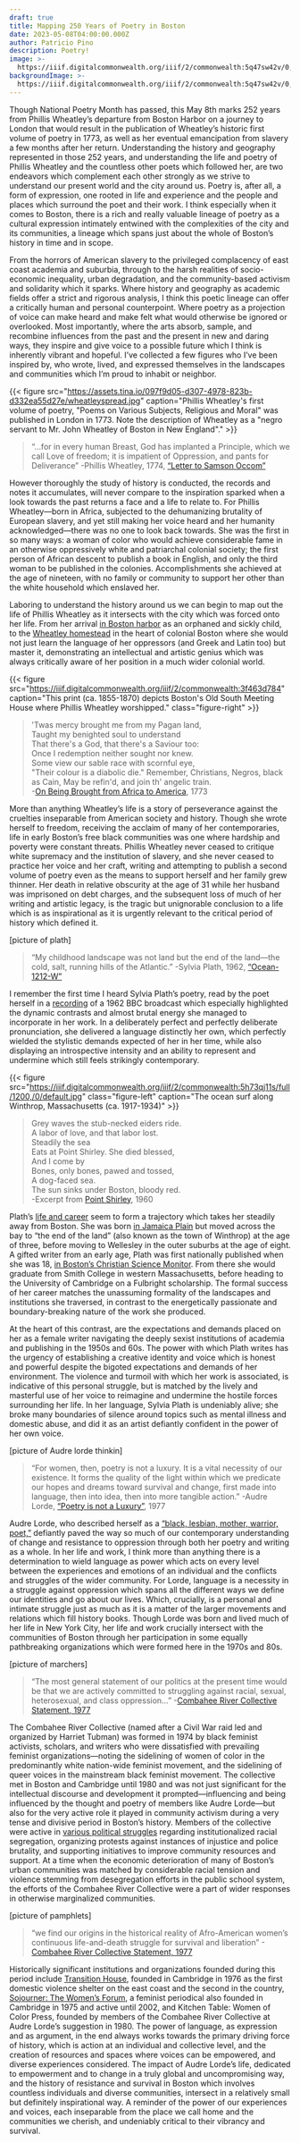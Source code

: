 ```yaml
---
draft: true
title: Mapping 250 Years of Poetry in Boston
date: 2023-05-08T04:00:00.000Z
author: Patricio Pino
description: Poetry!
image: >-
  https://iiif.digitalcommonwealth.org/iiif/2/commonwealth:5q47sw42v/0,0,0,0/1200,/0/default.jpg
backgroundImage: >-
  https://iiif.digitalcommonwealth.org/iiif/2/commonwealth:5q47sw42v/0,0,0,0/1200,/0/default.jpg
---
```


Though National Poetry Month has passed, this May 8th marks 252 years from Phillis Wheatley’s departure from Boston Harbor on a journey to London that would result in the publication of Wheatley’s historic first volume of poetry in 1773, as well as her eventual emancipation from slavery a few months after her return. Understanding the history and geography represented in those 252 years, and understanding the life and poetry of Phillis Wheatley and the countless other poets which followed her, are two endeavors which complement each other strongly as we strive to understand our present world and the city around us. Poetry is, after all, a form of expression, one rooted in life and experience and the people and places which surround the poet and their work. I think especially when it comes to Boston, there is a rich and really valuable lineage of poetry as a cultural expression intimately entwined with the complexities of the city and its communities, a lineage which spans just about the whole of Boston’s history in time and in scope.

From the horrors of American slavery to the privileged complacency of east coast academia and suburbia, through to the harsh realities of socio-economic inequality, urban degradation, and the community-based activism and solidarity which it sparks. Where history and geography as academic fields offer a strict and rigorous analysis, I think this poetic lineage can offer a critically human and personal counterpoint. Where poetry as a projection of voice can make heard and make felt what would otherwise be ignored or overlooked. Most importantly, where the arts absorb, sample, and recombine influences from the past and the present in new and daring ways, they inspire and give voice to a possible future which I think is inherently vibrant and hopeful. I’ve collected a few figures who I’ve been inspired by, who wrote, lived, and expressed themselves in the landscapes and communities which I’m proud to inhabit or neighbor.

{{< figure src="https://assets.tina.io/097f9d05-d307-4978-823b-d332ea55d27e/wheatleyspread.jpg" caption="Phillis Wheatley's first volume of poetry, &#x22;Poems on Various Subjects, Religious and Moral&#x22; was published in London in 1773. Note the description of Wheatley as a &#x22;negro servant to Mr. John Wheatley of Boston in New England&#x22;." >}}

> “…for in every human Breast, God has implanted a Principle, which we call Love of freedom; it is impatient of Oppression, and pants for Deliverance” -Phillis Wheatley, 1774, [“Letter to Samson Occom”](https://constitutioncenter.org/the-constitution/historic-document-library/detail/phillis-wheatley-peters-letter-to-reverend-samuel-occum-february-11-1774)

However thoroughly the study of history is conducted, the records and notes it accumulates, will never compare to the inspiration sparked when a look towards the past returns a face and a life to relate to. For Phillis Wheatley—born in Africa, subjected to the dehumanizing brutality of European slavery, and yet still making her voice heard and her humanity acknowledged—there was no one to look back towards. She was the first in so many ways: a woman of color who would achieve considerable fame in an otherwise oppressively white and patriarchal colonial society; the first person of African descent to publish a book in English, and only the third woman to be published in the colonies. Accomplishments she achieved at the age of nineteen, with no family or community to support her other than the white household which enslaved her.

Laboring to understand the history around us we can begin to map out the life of Phillis Wheatley as it intersects with the city which was forced onto her life. From her arrival [in Boston harbor](https://bwht.org/ladies-walk-tour/#stop-7) as an orphaned and sickly child, to the [Wheatley homestead](https://bwht.org/ladies-walk-tour/#stop-11) in the heart of colonial Boston where she would not just learn the language of her oppressors (and Greek and Latin too) but master it, demonstrating an intellectual and artistic genius which was always critically aware of her position in a much wider colonial world.

{{< figure src="https://iiif.digitalcommonwealth.org/iiif/2/commonwealth:3f463d784" caption="This print (ca. 1855-1870) depicts Boston's Old South Meeting House where Phillis Wheatley worshipped." class="figure-right" >}}

> 'Twas mercy brought me from my Pagan land,\
> Taught my benighted soul to understand\
> That there's a God, that there's a Saviour too:\
> Once I redemption neither sought nor knew.\
> Some view our sable race with scornful eye,\
> "Their colour is a diabolic die."
> Remember, Christians, Negros, black as Cain,
> May be refin'd, and join th' angelic train.\
> -[On Being Brought from Africa to America](https://poets.org/poem/being-brought-africa-america), 1773

More than anything Wheatley’s life is a story of perseverance against the cruelties inseparable from American society and history. Though she wrote herself to freedom, receiving the acclaim of many of her contemporaries, life in early Boston’s free black communities was one where hardship and poverty were constant threats. Phillis Wheatley never ceased to critique white supremacy and the institution of slavery, and she never ceased to practice her voice and her craft, writing and attempting to publish a second volume of poetry even as the means to support herself and her family grew thinner. Her death in relative obscurity at the age of 31 while her husband was imprisoned on debt charges, and the subsequent loss of much of her writing and artistic legacy, is the tragic but unignorable conclusion to a life which is as inspirational as it is urgently relevant to the critical period of history which defined it.

\[picture of plath]

> “My childhood landscape was not land but the end of the land—the cold, salt, running hills of the Atlantic.”	-Sylvia Plath, 1962, [“Ocean-1212-W”](https://www.bl.uk/collection-items/ocean-1212-w-by-sylvia-plath)

I remember the first time I heard Sylvia Plath’s poetry, read by the poet herself in a [recording](https://www.youtube.com/watch?v=paHmYyaY5XM) of a 1962 BBC broadcast which especially highlighted the dynamic contrasts and almost brutal energy she managed to incorporate in her work. In a deliberately perfect and perfectly deliberate pronunciation, she delivered a language distinctly her own, which perfectly wielded the stylistic demands expected of her in her time, while also displaying an introspective intensity and an ability to represent and undermine which still feels strikingly contemporary.

{{< figure src="https://iiif.digitalcommonwealth.org/iiif/2/commonwealth:5h73qj11s/full/1200,/0/default.jpg" class="figure-left" caption="The ocean surf along Winthrop, Massachusetts (ca. 1917-1934)" >}}

> Grey waves the stub-necked eiders ride.\
> A labor of love, and that labor lost.\
> Steadily the sea\
> Eats at Point Shirley. She died blessed,\
> And I come by\
> Bones, only bones, pawed and tossed,\
> A dog-faced sea.\
> The sun sinks under Boston, bloody red.\
> -Excerpt from [Point Shirley](https://allpoetry.com/Point-Shirley), 1960

Plath’s [life and career](https://www.poetryfoundation.org/poets/sylvia-plath) seem to form a trajectory which takes her steadily away from Boston. She was born [in Jamaica Plain](https://bwht.org/jamaica-plain-tour/#stop-10) but moved across the bay to “the end of the land” (also known as the town of Winthrop) at the age of three, before moving to Wellesley in the outer suburbs at the age of eight. A gifted writer from an early age, Plath was first nationally published when she was 18, [in Boston’s Christian Science Monitor](https://archive.org/details/per_christian-science-monitor_1952-08-27_44_232/page/n11/mode/2up?view=theater). From there she would graduate from Smith College in western Massachusetts, before heading to the University of Cambridge on a Fulbright scholarship. The formal success of her career matches the unassuming formality of the landscapes and institutions she traversed, in contrast to the energetically passionate and boundary-breaking nature of the work she produced.

At the heart of this contrast, are the expectations and demands placed on her as a female writer navigating the deeply sexist institutions of academia and publishing in the 1950s and 60s. The power with which Plath writes has the urgency of establishing a creative identity and voice which is honest and powerful despite the bigoted expectations and demands of her environment. The violence and turmoil with which her work is associated, is indicative of this personal struggle, but is matched by the lively and masterful use of her voice to reimagine and undermine the hostile forces surrounding her life. In her language, Sylvia Plath is undeniably alive; she broke many boundaries of silence around topics such as mental illness and domestic abuse, and did it as an artist defiantly confident in the power of her own voice.

\[picture of Audre lorde thinkin]

> “For women, then, poetry is not a luxury. It is a vital necessity of our existence. It forms the quality of the light within which we predicate our hopes and dreams toward survival and change, first made into language, then into idea, then into more tangible action.”	-Audre Lorde, [“Poetry is not a Luxury”](https://www.youtube.com/watch?v=T9isrbcrgBg), 1977

Audre Lorde, who described herself as a [“black, lesbian, mother, warrior, poet,”](https://www.poetryfoundation.org/poets/audre-lorde) defiantly paved the way so much of our contemporary understanding of change and resistance to oppression through both her poetry and writing as a whole. In her life and work, I think more than anything there is a determination to wield language as power which acts on every level between the experiences and emotions of an individual and the conflicts and struggles of the wider community. For Lorde, language is a necessity in a struggle against oppression which spans all the different ways we define our identities and go about our lives. Which, crucially, is a personal and intimate struggle just as much as it is a matter of the larger movements and relations which fill history books. Though Lorde was born and lived much of her life in New York City, her life and work crucially intersect with the communities of Boston through her participation in some equally pathbreaking organizations which were formed here in the 1970s and 80s.

\[picture of marchers]

> “The most general statement of our politics at the present time would be that we are actively committed to struggling against racial, sexual, heterosexual, and class oppression…” -[Combahee River Collective Statement, 1977](https://www.blackpast.org/african-american-history/combahee-river-collective-statement-1977/)

The Combahee River Collective (named after a Civil War raid led and organized by Harriet Tubman) was formed in 1974 by black feminist activists, scholars, and writers who were dissatisfied with prevailing feminist organizations—noting the sidelining of women of color in the predominantly white nation-wide feminist movement, and the sidelining of queer voices in the mainstream black feminist movement. The collective met in Boston and Cambridge until 1980 and was not just significant for the intellectual discourse and development it prompted—influencing and being influenced by the thought and poetry of members like Audre Lorde—but also for the very active role it played in community activism during a very tense and divisive period in Boston’s history. Members of the collective were active in [various political struggles](https://web.archive.org/web/20080315192601/http://www.uga.edu/~womanist/harris3.1.htm) regarding institutionalized racial segregation, organizing protests against instances of injustice and police brutality, and supporting initiatives to improve community resources and support. At a time when the economic deterioration of many of Boston’s urban communities was matched by considerable racial tension and violence stemming from desegregation efforts in the public school system, the efforts of the Combahee River Collective were a part of wider responses in otherwise marginalized communities.

\[picture of pamphlets]

> “we find our origins in the historical reality of Afro-American women’s continuous life-and-death struggle for survival and liberation” -[Combahee River Collective Statement, 1977](https://www.blackpast.org/african-american-history/combahee-river-collective-statement-1977/)

Historically significant institutions and organizations founded during this period include [Transition House](https://www.transitionhouse.org/mission-history), founded in Cambridge in 1976 as the first domestic violence shelter on the east coast and the second in the country, [Sojourner: The Women’s Forum](https://snaccooperative.org/view/41476577#biography), a feminist periodical also founded in Cambridge in 1975 and active until 2002, and Kitchen Table: Women of Color Press, founded by members of the Combahee River Collective at Audre Lorde’s suggestion in 1980. The power of language, as expression and as argument, in the end always works towards the primary driving force of history, which is action at an individual and collective level, and the creation of resources and spaces where voices can be empowered, and diverse experiences considered. The impact of Audre Lorde’s life, dedicated to empowerment and to change in a truly global and uncompromising way, and the history of resistance and survival in Boston which involves countless individuals and diverse communities, intersect in a relatively small but definitely inspirational way. A reminder of the power of our experiences and voices, each inseparable from the place we call home and the communities we cherish, and undeniably critical to their vibrancy and survival.
